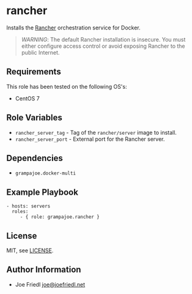 rancher
=========

Installs the [Rancher](http://rancher.com/rancher-io/) orchestration service for Docker.

> *WARNING*: The default Rancher installation is insecure. You must either
> configure access control or avoid exposing Rancher to the public Internet.

Requirements
------------

This role has been tested on the following OS's:

- CentOS 7

Role Variables
--------------

- `rancher_server_tag` - Tag of the `rancher/server` image to install.
- `rancher_server_port` - External port for the Rancher server.

Dependencies
------------

- `grampajoe.docker-multi`

Example Playbook
----------------

    - hosts: servers
      roles:
         - { role: grampajoe.rancher }

License
-------

MIT, see [LICENSE](LICENSE).

Author Information
------------------

- Joe Friedl <joe@joefriedl.net>
